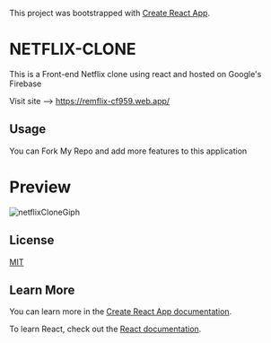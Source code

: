 This project was bootstrapped with [Create React App](https://github.com/facebook/create-react-app).

# NETFLIX-CLONE
This is a Front-end Netflix clone using react and hosted on Google's Firebase 

Visit site --> https://remflix-cf959.web.app/

## Usage
You can Fork My Repo and add more features to this application

# Preview
![netflixCloneGiph](https://user-images.githubusercontent.com/47014638/90306404-d9e1b880-de9a-11ea-9209-d48bae15252d.gif)


## License
[MIT](https://choosealicense.com/licenses/mit/)

## Learn More

You can learn more in the [Create React App documentation](https://facebook.github.io/create-react-app/docs/getting-started).

To learn React, check out the [React documentation](https://reactjs.org/).


